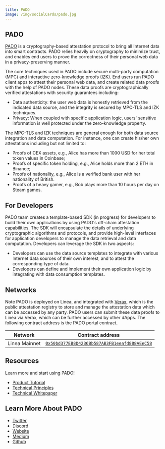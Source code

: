 ```yaml
---
title: PADO
image: /img/socialCards/pado.jpg
---
```


## PADO

[PADO](https://padolabs.org) is a cryptography-based attestation protocol to
bring all Internet data into smart contracts. PADO relies heavily on
cryptography to minimize trust, and enables end users to prove the correctness
of their personal web data in a privacy-preserving manner.

The core techniques used in PADO include secure multi-party computation (MPC)
and interactive zero-knowledge proofs (IZK). End users run PADO client apps to
attest their personal web data, and create related data proofs with the help of
PADO nodes. These data proofs are cryptographically verified attestations with
security guarantees including:

- Data authenticity: the user web data is honestly retrieved from the indicated
  data source, and the integrity is secured by MPC-TLS and IZK techniques.
- Privacy: When coupled with specific application logic, users' sensitive
  information is well protected under the zero-knowledge property.

The MPC-TLS and IZK techniques are general enough for both data source
integration and data computation. For instance, one can create his/her own
attestations including but not limited to:

- Proofs of CEX assets, e.g., Alice has more than 1000 USD for her total token
  values in Coinbase;
- Proofs of specific token holding, e.g., Alice holds more than 2 ETH in
  Binance;
- Proofs of nationality, e.g., Alice is a verified bank user with her
  nationality of British.
- Proofs of a heavy gamer, e.g., Bob plays more than 10 hours per day on Steam
  games.

## For Developers

PADO team creates a template-based SDK (in progress) for developers to build
their own applications by using PADO's off-chain attestation capabilities. The
SDK will encapsulate the details of underlying cryptographic algorithms and
protocols, and provide high-level interfaces for application developers to
manage the data retrieval and data computation. Developers can leverage the SDK
in two aspects:

- Developers can use the data source templates to integrate with various
  Internet data sources of their own interest, and to attest the corresponding
  type of data.
- Developers can define and implement their own application logic by integrating
  with data consumption templates.

## Networks

Note PADO is deployed on Linea, and integrated with
[Verax](https://github.com/Consensys/verax-documentation), which is the public
attestation registry to store and manage the attestation data which can be
accessed by any party. PADO users can submit these data proofs to Linea via
Verax, which can be further accessed by other dApps. The following contract
address is the PADO portal contract.

| Network       | Contract address                                                                                                           |
| ------------- | -------------------------------------------------------------------------------------------------------------------------- |
| Linea Mainnet | [`0x50bd377EB8D4236Bb587AB3FB1eeafd888AEeC58`](https://lineascan.build/address/0x50bd377EB8D4236Bb587AB3FB1eeafd888AEeC58) |

## Resources

Learn more and start using PADO!

- [Product Tutorial](https://docs.padolabs.org/Products/Extension)
- [Technical Principles](https://docs.padolabs.org/How-PADO-Works/)
- [Technical Whitepaper](https://eprint.iacr.org/2023/964.pdf)

## Learn More About PADO

- [Twitter](https://twitter.com/padolabs)
- [Discord](https://discord.gg/YxJftNRxhh)
- [Website](https://padolabs.org)
- [Medium](https://medium.com/@padolabs)
- [Github](https://github.com/pado-labs/)
